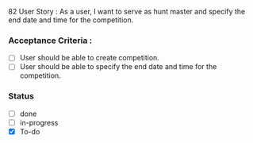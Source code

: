 82 User Story : As a user, I want to serve as hunt master and specify the end date and time for the competition. <br>
### Acceptance Criteria : 
- [ ] User should be able to create competition.
- [ ] User should be able to specify the end date and time for the competition.
 
### Status 
- [ ] done
- [ ] in-progress
- [x] To-do
